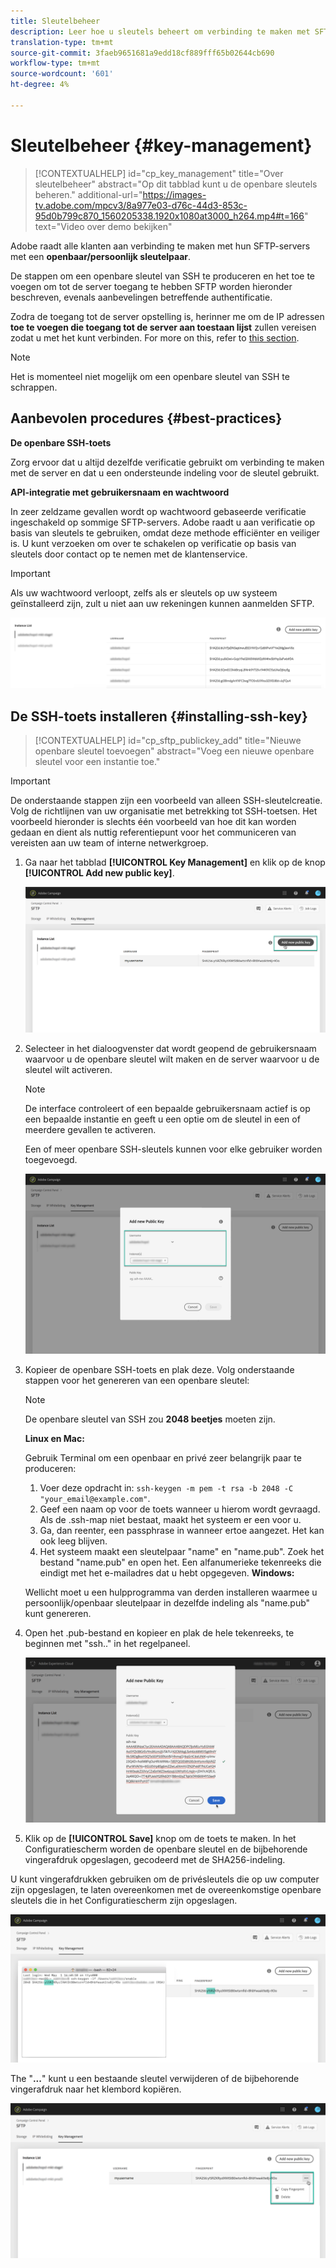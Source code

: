 ```yaml
---
title: Sleutelbeheer
description: Leer hoe u sleutels beheert om verbinding te maken met SFTP-servers
translation-type: tm+mt
source-git-commit: 3faeb9651681a9edd18cf889fff65b02644cb690
workflow-type: tm+mt
source-wordcount: '601'
ht-degree: 4%

---
```



# Sleutelbeheer {#key-management}

>[!CONTEXTUALHELP]
>id="cp_key_management"
>title="Over sleutelbeheer"
>abstract="Op dit tabblad kunt u de openbare sleutels beheren."
>additional-url="https://images-tv.adobe.com/mpcv3/8a977e03-d76c-44d3-853c-95d0b799c870_1560205338.1920x1080at3000_h264.mp4#t=166" text="Video over demo bekijken"

Adobe raadt alle klanten aan verbinding te maken met hun SFTP-servers met een **openbaar/persoonlijk sleutelpaar**.

De stappen om een openbare sleutel van SSH te produceren en het toe te voegen om tot de server toegang te hebben SFTP worden hieronder beschreven, evenals aanbevelingen betreffende authentificatie.

Zodra de toegang tot de server opstelling is, herinner me om de IP adressen **toe te voegen die toegang tot de server aan toestaan lijst** zullen vereisen zodat u met het kunt verbinden. For more on this, refer to [this section](../../instances-settings/using/ip-whitelisting-instance-access.md).

>[!NOTE]
>
>Het is momenteel niet mogelijk om een openbare sleutel van SSH te schrappen.

## Aanbevolen procedures {#best-practices}

**De openbare SSH-toets**

Zorg ervoor dat u altijd dezelfde verificatie gebruikt om verbinding te maken met de server en dat u een ondersteunde indeling voor de sleutel gebruikt.

**API-integratie met gebruikersnaam en wachtwoord**

In zeer zeldzame gevallen wordt op wachtwoord gebaseerde verificatie ingeschakeld op sommige SFTP-servers. Adobe raadt u aan verificatie op basis van sleutels te gebruiken, omdat deze methode efficiënter en veiliger is. U kunt verzoeken om over te schakelen op verificatie op basis van sleutels door contact op te nemen met de klantenservice.

>[!IMPORTANT]
>
>Als uw wachtwoord verloopt, zelfs als er sleutels op uw systeem geïnstalleerd zijn, zult u niet aan uw rekeningen kunnen aanmelden SFTP.

![](assets/control_panel_passwordexpires.png)

## De SSH-toets installeren {#installing-ssh-key}

>[!CONTEXTUALHELP]
>id="cp_sftp_publickey_add"
>title="Nieuwe openbare sleutel toevoegen"
>abstract="Voeg een nieuwe openbare sleutel voor een instantie toe."

>[!IMPORTANT]
>
>De onderstaande stappen zijn een voorbeeld van alleen SSH-sleutelcreatie. Volg de richtlijnen van uw organisatie met betrekking tot SSH-toetsen. Het voorbeeld hieronder is slechts één voorbeeld van hoe dit kan worden gedaan en dient als nuttig referentiepunt voor het communiceren van vereisten aan uw team of interne netwerkgroep.

1. Ga naar het tabblad **[!UICONTROL Key Management]** en klik op de knop **[!UICONTROL Add new public key]**.

   ![](assets/key0.png)

1. Selecteer in het dialoogvenster dat wordt geopend de gebruikersnaam waarvoor u de openbare sleutel wilt maken en de server waarvoor u de sleutel wilt activeren.

   >[!NOTE]
   >
   >De interface controleert of een bepaalde gebruikersnaam actief is op een bepaalde instantie en geeft u een optie om de sleutel in een of meerdere gevallen te activeren.
   >
   >Een of meer openbare SSH-sleutels kunnen voor elke gebruiker worden toegevoegd.

   ![](assets/key1.png)

1. Kopieer de openbare SSH-toets en plak deze. Volg onderstaande stappen voor het genereren van een openbare sleutel:

   >[!NOTE]
   >
   >De openbare sleutel van SSH zou **2048 beetjes** moeten zijn.

   **Linux en Mac:**

   Gebruik Terminal om een openbaar en privé zeer belangrijk paar te produceren:
   1. Voer deze opdracht in: `ssh-keygen -m pem -t rsa -b 2048 -C "your_email@example.com"`.
   1. Geef een naam op voor de toets wanneer u hierom wordt gevraagd. Als de .ssh-map niet bestaat, maakt het systeem er een voor u.
   1. Ga, dan reenter, een passphrase in wanneer ertoe aangezet. Het kan ook leeg blijven.
   1. Het systeem maakt een sleutelpaar &quot;name&quot; en &quot;name.pub&quot;. Zoek het bestand &quot;name.pub&quot; en open het. Een alfanumerieke tekenreeks die eindigt met het e-mailadres dat u hebt opgegeven.
   **Windows:**

   Wellicht moet u een hulpprogramma van derden installeren waarmee u persoonlijk/openbaar sleutelpaar in dezelfde indeling als &quot;name.pub&quot; kunt genereren.

1. Open het .pub-bestand en kopieer en plak de hele tekenreeks, te beginnen met &quot;ssh..&quot; in het regelpaneel.

   ![](assets/publickey.png)

1. Klik op de **[!UICONTROL Save]** knop om de toets te maken. In het Configuratiescherm worden de openbare sleutel en de bijbehorende vingerafdruk opgeslagen, gecodeerd met de SHA256-indeling.

U kunt vingerafdrukken gebruiken om de privésleutels die op uw computer zijn opgeslagen, te laten overeenkomen met de overeenkomstige openbare sleutels die in het Configuratiescherm zijn opgeslagen.

![](assets/fingerprint_compare.png)

The &quot;**...**&quot; kunt u een bestaande sleutel verwijderen of de bijbehorende vingerafdruk naar het klembord kopiëren.

![](assets/key_options.png)

